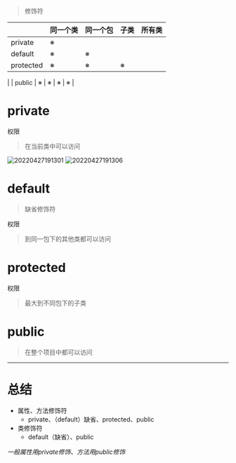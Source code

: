 > 修饰符

|  | 同一个类 | 同一个包 | 子类 | 所有类 |
| --- | --- | --- | --- | --- |
| private | ※ |  |  |  |
| default | ※ | ※ |  |  |
| protected | ※ | ※ | ※ | 
 |
| public | ※ | ※ | ※ | ※ |

# private
权限 
> 在当前类中可以访问

![20220427191301](https://xleixz.oss-cn-nanjing.aliyuncs.com/typora-img/20220427191301.png)
![20220427191306](https://xleixz.oss-cn-nanjing.aliyuncs.com/typora-img/20220427191306.png)

# default
> 缺省修饰符

权限
> 到同一包下的其他类都可以访问


# protected
权限
> 最大到不同包下的子类


# public
> 在整个项目中都可以访问


---

# 总结

- 属性、方法修饰符
   - private、（default）缺省、protected、public
- 类修饰符
   - default（缺省）、public



_一般属性用private修饰、方法用public修饰_

